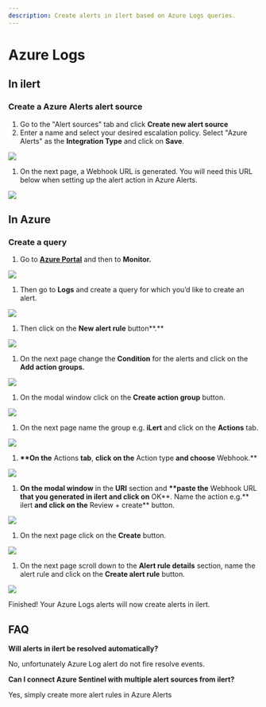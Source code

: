 ```yaml
---
description: Create alerts in ilert based on Azure Logs queries.
---
```


# Azure Logs

## In ilert <a href="#in-ilert" id="in-ilert"></a>

### Create a Azure Alerts alert source <a href="#create-alert-source" id="create-alert-source"></a>

1. Go to the "Alert sources" tab and click **Create new alert source**
2. Enter a name and select your desired escalation policy. Select "Azure Alerts" as the **Integration Type** and click on **Save**.

![](<../../.gitbook/assets/iLert (34).png>)

1. On the next page, a Webhook URL is generated. You will need this URL below when setting up the alert action in Azure Alerts.

![](<../../.gitbook/assets/iLert (35).png>)

## In Azure <a href="#in-splunk" id="in-splunk"></a>

### Create a query <a href="#create-action-sequences" id="create-action-sequences"></a>

1. Go to [**Azure Portal**](https://portal.azure.com) and then to **Monitor.**&#x20;

![](<../../.gitbook/assets/Home\_-\_Microsoft\_Azure (6).png>)

1. Then go to **Logs** and create a query for which you’d like to create an alert.

![](../../.gitbook/assets/Monitor\_-\_Microsoft\_Azure.png)

1. Then click on the **New alert rule** button**.**

![](../../.gitbook/assets/Logs\_-\_Microsoft\_Azure.png)

1. On the next page change the **Condition** for the alerts and click on the **Add action groups.**

![](../../.gitbook/assets/1.png)

1. On the modal window click on the **Create action group** button.

![](../../.gitbook/assets/2.png)

1. On the next page name the group e.g. **iLert** and click on the **Actions** tab.

![](../../.gitbook/assets/3.png)

1. **\*\*On the** Actions **tab**, **click on the** Action type **and choose** Webhook.\*\*

![](../../.gitbook/assets/4.png)

1. **On the modal window** in the **URI** section and **\*\*paste the** Webhook URL **that you generated in ilert and click on** OK**. Name the action e.g.** ilert **and click on the** Review + create\*\* button.

![](../../.gitbook/assets/5.png)

1. On the next page click on the **Create** button.

![](<../../.gitbook/assets/6 (1).png>)

1. On the next page scroll down to the **Alert rule details** section, name the alert rule and click on the **Create alert rule** button.

![](../../.gitbook/assets/7.png)

Finished! Your Azure Logs alerts will now create alerts in ilert.

## FAQ <a href="#faq" id="faq"></a>

**Will alerts in ilert be resolved automatically?**

No, unfortunately Azure Log alert do not fire resolve events.

**Can I connect Azure Sentinel with multiple alert sources from ilert?**

Yes, simply create more alert rules in Azure Alerts
